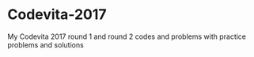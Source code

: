 # Codevita-2017
My Codevita 2017 round 1 and round 2 codes and problems with practice problems and solutions

